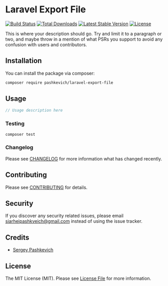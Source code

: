 # Laravel Export File

<a href="https://github.com/siarheipashkevich/laravel-export-file/actions"><img src="https://github.com/siarheipashkevich/laravel-export-file/workflows/tests/badge.svg" alt="Build Status"></a>
<a href="https://packagist.org/packages/pashkevich/laravel-export-file"><img src="https://img.shields.io/packagist/dt/pashkevich/laravel-export-file" alt="Total Downloads"></a>
<a href="https://packagist.org/packages/pashkevich/laravel-export-file"><img src="https://img.shields.io/packagist/v/pashkevich/laravel-export-file" alt="Latest Stable Version"></a>
<a href="https://packagist.org/packages/pashkevich/laravel-export-file"><img src="https://img.shields.io/packagist/l/pashkevich/laravel-export-file" alt="License"></a>

This is where your description should go. Try and limit it to a paragraph or two, and maybe throw in a mention of what PSRs you support to avoid any confusion with users and contributors.

## Installation

You can install the package via composer:

```bash
composer require pashkevich/laravel-export-file
```

## Usage

``` php
// Usage description here
```

### Testing

``` bash
composer test
```

### Changelog

Please see [CHANGELOG](CHANGELOG.md) for more information what has changed recently.

## Contributing

Please see [CONTRIBUTING](CONTRIBUTING.md) for details.

## Security

If you discover any security related issues, please email siarheipashkveich@gmail.com instead of using the issue
tracker.

## Credits

- [Sergey Pashkevich](https://github.com/siarheipashkevich)

## License

The MIT License (MIT). Please see [License File](LICENSE.md) for more information.

